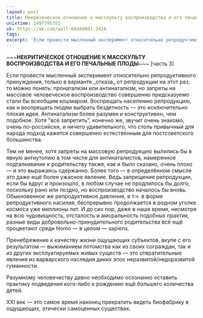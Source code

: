 ```yaml
---
layout: post
title: Некритическое отношение к масскульту воспроизводства и его печальные плоды [часть 3]
unixtime: 1497795353
vk: https://vk.com/wall-60449041_2416
tags: 
excerpt: 'Если провести мысленный эксперимент относительно репродуктивного принуждения, только в варианте _отказа_ от репродукции на этот раз, то можно понять: пронатализм или антинатализм, но запреты на массовое человеческое воспроизводство совершенно предсказуемо стали бы всеобщим кошмаром. Воспрещать населению репродукцию, как и воспрещать людям выбрать бездетность — это исключительно плохая идея. Антинатализм более разумен и конструктивен, чем подобное. Хотя "всё запретить", конечно же, звучит очень знакомо, очень по-российски, и ничего удивительного, что столь привычный для народа подход кажется совершенно естественным для постсоветского большинства.'
---
```

\~\~\~**НЕКРИТИЧЕСКОЕ ОТНОШЕНИЕ К МАССКУЛЬТУ ВОСПРОИЗВОДСТВА И ЕГО ПЕЧАЛЬНЫЕ ПЛОДЫ**\~\~\~ \[часть 3\]

Если провести мысленный эксперимент относительно репродуктивного принуждения, только в варианте \_отказа\_ от репродукции на этот раз, то можно понять: пронатализм или антинатализм, но запреты на массовое человеческое воспроизводство совершенно предсказуемо стали бы всеобщим кошмаром. Воспрещать населению репродукцию, как и воспрещать людям выбрать бездетность — это исключительно плохая идея. Антинатализм более разумен и конструктивен, чем подобное. Хотя "всё запретить", конечно же, звучит очень знакомо, очень по-российски, и ничего удивительного, что столь привычный для народа подход кажется совершенно естественным для постсоветского большинства.

Тем не менее, хотя запреты на массовую репродукцию вылились бы в явную антиутопию в том числе для антинаталистов, намеренное подталкивание к родительству также, как и было сказано, очень плохо — и это выражаясь сдержанно. Более того — в определённом смысле это даже ещё более ужасное явление. Ведь запрещение репродукции, если бы вдруг и произошло, в любом случае не продлилось бы долго, поскольку рано или поздно, но воспроизводство началось бы вновь. Обыкновенное же репродуктивное давление, в т.ч. в форме репродуктивного насилия, беспрерывно продолжается в родном уголке космоса уже миллионы лет. И до сих пор, даже в наше время, несмотря на всю чудовищность, отсталость и аморальность подобных практик, разные виды добровольно-принудительного родительства всё ещё процветают среди Homo — в целом — sapiens. 

Пренебрежение к качеству жизни ощущающих субъектов, вкупе с его результатом — выжиманием потомства как из своих сограждан, так и из других эксплуатируемых живых существ — это отвратительные явления из варварского наследия диких эпох неразвитой/недоразвитой гуманности. 

Разумному человечеству давно необходимо осознанно оставить практику подведения кого-либо к рождению ещё большего количества детей.

XXI век — это самое время наконец прекратить видеть биофабрику в ощущающих, этически самоценных существах.